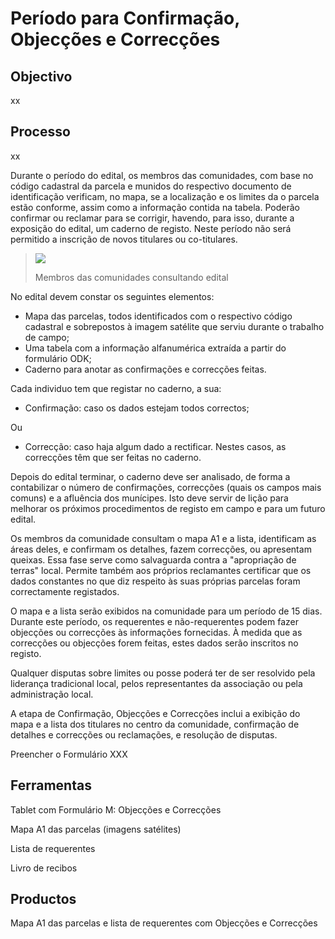 # Período para Confirmação, Objecções e Correcções

## Objectivo

xx

## Processo

xx

Durante o período do edital, os membros das comunidades, com base no código cadastral da parcela e munidos do respectivo documento de identificação verificam, no mapa, se a localização e os limites da o parcela estão conforme, assim como a informação contida na tabela. Poderão confirmar ou reclamar para se corrigir, havendo, para isso, durante a exposição do edital, um caderno de registo. Neste período não será permitido a inscrição de novos titulares ou co-titulares.

> ![](https://cavateco.gitbooks.io/cavateco-legend-manual/content/v/530ecdb2c486b274615ac19828fbbb1dba277b30/assets/edital_consult1.jpg)
>
> Membros das comunidades consultando edital

No edital devem constar os seguintes elementos:

* Mapa das parcelas, todos identificados com o respectivo código cadastral e sobrepostos à imagem satélite que serviu durante o trabalho de campo;
* Uma tabela com a informação alfanumérica extraída a partir do formulário ODK;
* Caderno para anotar as confirmações e correcções feitas.

Cada individuo tem que registar no caderno, a sua:

* Confirmação: caso os dados estejam todos correctos;

Ou

* Correcção: caso haja algum dado a rectificar. Nestes casos, as correcções têm que ser feitas no caderno.

Depois do edital terminar, o caderno deve ser analisado, de forma a contabilizar o número de confirmações, correcções \(quais os campos mais comuns\) e a afluência dos munícipes. Isto deve servir de lição para melhorar os próximos procedimentos de registo em campo e para um futuro edital.

Os membros da comunidade consultam o mapa A1 e a lista, identificam as áreas deles, e confirmam os detalhes, fazem correcções, ou apresentam queixas. Essa fase serve como salvaguarda contra a "apropriação de terras" local. Permite também aos próprios reclamantes certificar que os dados constantes no que diz respeito às suas próprias parcelas foram correctamente registados.

O mapa e a lista serão exibidos na comunidade para um período de 15 dias. Durante este período, os requerentes e não-requerentes podem fazer objecções ou correcções às informações fornecidas. À medida que as correcções ou objecções forem feitas, estes dados serão inscritos no registo.

Qualquer disputas sobre limites ou posse poderá ter de ser resolvido pela liderança tradicional local, pelos representantes da associação ou pela administração local.

A etapa de Confirmação, Objecções e Correcções inclui a exibição do mapa e a lista dos titulares no centro da comunidade, confirmação de detalhes e correcções ou reclamações, e resolução de disputas.

Preencher o Formulário XXX

## Ferramentas

Tablet com Formulário M: Objecções e Correcções

Mapa A1 das parcelas \(imagens satélites\)

Lista de requerentes

Livro de recibos

## Productos

Mapa A1 das parcelas e lista de requerentes com Objecções e Correcções

